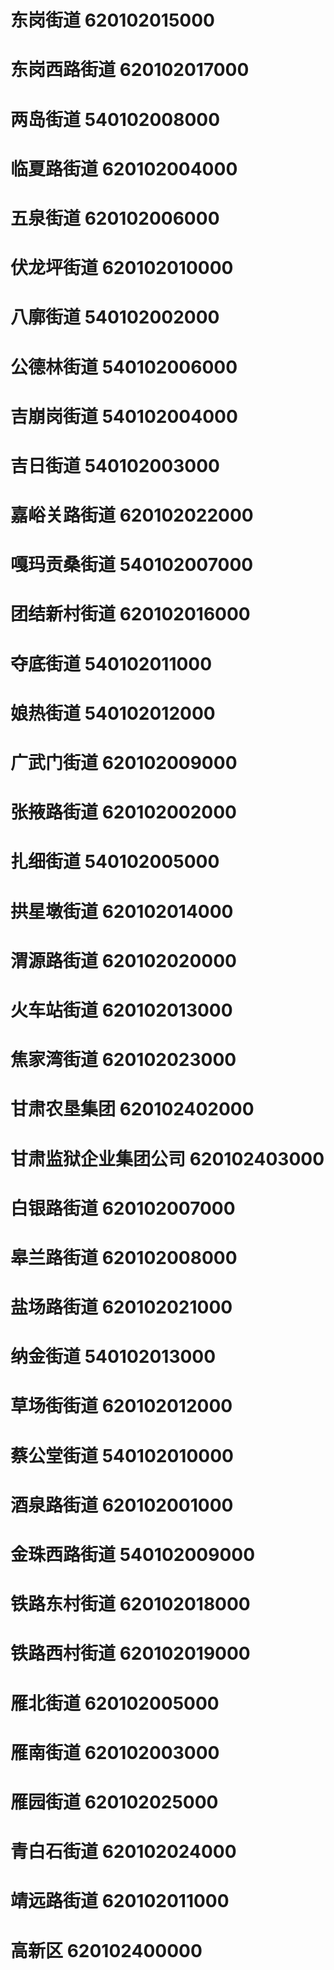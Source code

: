 # 东岗街道 620102015000
# 东岗西路街道 620102017000
# 两岛街道 540102008000
# 临夏路街道 620102004000
# 五泉街道 620102006000
# 伏龙坪街道 620102010000
# 八廓街道 540102002000
# 公德林街道 540102006000
# 吉崩岗街道 540102004000
# 吉日街道 540102003000
# 嘉峪关路街道 620102022000
# 嘎玛贡桑街道 540102007000
# 团结新村街道 620102016000
# 夺底街道 540102011000
# 娘热街道 540102012000
# 广武门街道 620102009000
# 张掖路街道 620102002000
# 扎细街道 540102005000
# 拱星墩街道 620102014000
# 渭源路街道 620102020000
# 火车站街道 620102013000
# 焦家湾街道 620102023000
# 甘肃农垦集团 620102402000
# 甘肃监狱企业集团公司 620102403000
# 白银路街道 620102007000
# 皋兰路街道 620102008000
# 盐场路街道 620102021000
# 纳金街道 540102013000
# 草场街街道 620102012000
# 蔡公堂街道 540102010000
# 酒泉路街道 620102001000
# 金珠西路街道 540102009000
# 铁路东村街道 620102018000
# 铁路西村街道 620102019000
# 雁北街道 620102005000
# 雁南街道 620102003000
# 雁园街道 620102025000
# 青白石街道 620102024000
# 靖远路街道 620102011000
# 高新区 620102400000

